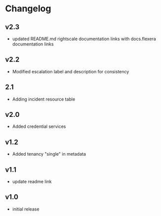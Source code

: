 # Changelog

## v2.3

- updated README.md rightscale documentation links with docs.flexera documentation links

## v2.2

- Modified escalation label and description for consistency

## 2.1

- Adding incident resource table

## v2.0

- Added credential services

## v1.2

- Added tenancy "single" in metadata

## v1.1

- update readme link

## v1.0

- initial release
